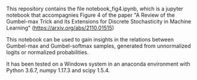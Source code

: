 This repository contains the file notebook_fig4.ipynb, which is a jupyter notebook that accompagnies Figure 4 of the paper
"A Review of the Gumbel-max Trick and its Extensions for Discrete Stochasticity in Machine Learning" (https://arxiv.org/abs/2110.01515)

This notebook can be used to gain insights in the relations between Gumbel-max and Gumbel-softmax samples, generated from unnormalized logits or normalized probabilities.

It has been tested on a Windows system in an anaconda environment with Python 3.6.7, numpy 1.17.3 and scipy 1.5.4.


